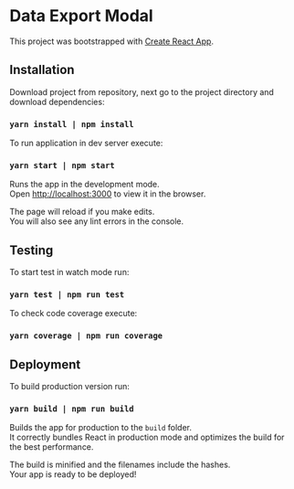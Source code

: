 # Data Export Modal

This project was bootstrapped with [Create React App](https://github.com/facebook/create-react-app).

## Installation

Download project from repository, next go to the project directory and download dependencies:

### `yarn install | npm install`

To run application in dev server execute:
### `yarn start | npm start`

Runs the app in the development mode.\
Open [http://localhost:3000](http://localhost:3000) to view it in the browser.

The page will reload if you make edits.\
You will also see any lint errors in the console.

## Testing

To start test in watch mode run:

### `yarn test | npm run test`

To check code coverage execute:
### `yarn coverage | npm run coverage`

## Deployment

To build production version run:
### `yarn build | npm run build`

Builds the app for production to the `build` folder.\
It correctly bundles React in production mode and optimizes the build for the best performance.

The build is minified and the filenames include the hashes.\
Your app is ready to be deployed!